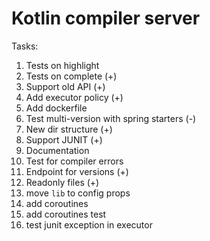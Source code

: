 # Kotlin compiler server

Tasks:

1) Tests on highlight
2) Tests on complete (+)
3) Support old API (+)
4) Add executor policy (+)
5) Add dockerfile
6) Test multi-version with spring starters (-)
7) New dir structure (+)
8) Support JUNIT (+)
9) Documentation
10) Test for compiler errors
12) Endpoint for versions (+)
13) Readonly files (+)
14) move `lib` to  config props
15) add coroutines 
16) add coroutines test
17) test junit exception in executor

